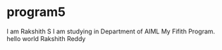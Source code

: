 # program5
I am Rakshith S
I am studying in Department of AIML
My Fifith Program.
hello world
Rakshith Reddy

